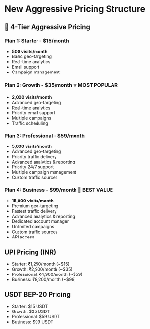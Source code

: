 # New Aggressive Pricing Structure

## 🎯 4-Tier Aggressive Pricing

### Plan 1: Starter - $15/month
- **500 visits/month**
- Basic geo-targeting
- Real-time analytics
- Email support
- Campaign management

### Plan 2: Growth - $35/month ⭐ MOST POPULAR
- **2,000 visits/month**
- Advanced geo-targeting
- Real-time analytics
- Priority email support
- Multiple campaigns
- Traffic scheduling

### Plan 3: Professional - $59/month
- **5,000 visits/month**
- Advanced geo-targeting
- Priority traffic delivery
- Advanced analytics & reporting
- Priority 24/7 support
- Multiple campaign management
- Custom traffic sources

### Plan 4: Business - $99/month 💎 BEST VALUE
- **15,000 visits/month**
- Premium geo-targeting
- Fastest traffic delivery
- Advanced analytics & reporting
- Dedicated account manager
- Unlimited campaigns
- Custom traffic sources
- API access

## UPI Pricing (INR)
- Starter: ₹1,250/month (~$15)
- Growth: ₹2,900/month (~$35)
- Professional: ₹4,900/month (~$59)
- Business: ₹8,200/month (~$99)

## USDT BEP-20 Pricing
- Starter: $15 USDT
- Growth: $35 USDT
- Professional: $59 USDT
- Business: $99 USDT
